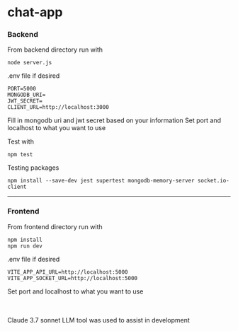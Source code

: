 # chat-app

### Backend

From backend directory run with

<code>node server.js
</code>

.env file if desired

```
PORT=5000
MONGODB_URI=
JWT_SECRET=
CLIENT_URL=http://localhost:3000
```

Fill in mongodb uri and jwt secret based on your information
Set port and localhost to what you want to use 

Test with
```
npm test
```
Testing packages
```
npm install --save-dev jest supertest mongodb-memory-server socket.io-client
```
---
### Frontend

From frontend directory run with

```
npm install
npm run dev
```

.env file if desired

```
VITE_APP_API_URL=http://localhost:5000
VITE_APP_SOCKET_URL=http://localhost:5000
```

Set port and localhost to what you want to use 



<br>
<br>
Claude 3.7 sonnet LLM tool was used to assist in development
